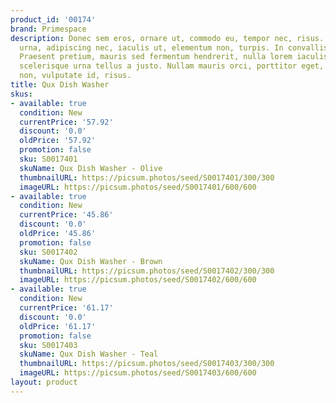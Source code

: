 ```yaml
---
product_id: '00174'
brand: Primespace
description: Donec sem eros, ornare ut, commodo eu, tempor nec, risus. Nullam ligula
  urna, adipiscing nec, iaculis ut, elementum non, turpis. In convallis tellus a mauris.
  Praesent pretium, mauris sed fermentum hendrerit, nulla lorem iaculis magna, pulvinar
  scelerisque urna tellus a justo. Nullam mauris orci, porttitor eget, sollicitudin
  non, vulputate id, risus.
title: Qux Dish Washer
skus:
- available: true
  condition: New
  currentPrice: '57.92'
  discount: '0.0'
  oldPrice: '57.92'
  promotion: false
  sku: S0017401
  skuName: Qux Dish Washer - Olive
  thumbnailURL: https://picsum.photos/seed/S0017401/300/300
  imageURL: https://picsum.photos/seed/S0017401/600/600
- available: true
  condition: New
  currentPrice: '45.86'
  discount: '0.0'
  oldPrice: '45.86'
  promotion: false
  sku: S0017402
  skuName: Qux Dish Washer - Brown
  thumbnailURL: https://picsum.photos/seed/S0017402/300/300
  imageURL: https://picsum.photos/seed/S0017402/600/600
- available: true
  condition: New
  currentPrice: '61.17'
  discount: '0.0'
  oldPrice: '61.17'
  promotion: false
  sku: S0017403
  skuName: Qux Dish Washer - Teal
  thumbnailURL: https://picsum.photos/seed/S0017403/300/300
  imageURL: https://picsum.photos/seed/S0017403/600/600
layout: product
---
```

